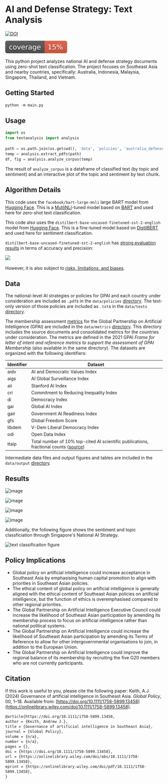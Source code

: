 # AI and Defense Strategy: Text Analysis

[![DOI](https://zenodo.org/badge/621097589.svg)](https://zenodo.org/badge/latestdoi/621097589)

![coverage badge](https://raw.githubusercontent.com/ajkeith/StrategyDocumentAnalysis/main/coverage.svg)

This python project analyzes national AI and defense strategy documents using zero-shot text classification. The project focuses on Southeast Asia and nearby countries, specifically: Australia, Indonesia, Malaysia, Singapore, Thailand, and Vietnam. 

## Getting Started

```python
python -m main.py
```

## Usage

```python
import os
from textanalysis import analysis

path = os.path.join(os.getcwd(), 'data', 'policies', 'australia_defense.pdf')
temp = analysis.extract_pdfs(path)
df, fig = analysis.analyze_corpus(temp)
```

The result of `analyze_corpus` is a dataframe of classified text (by topic and sentiment) and an interactive plot of the topic and sentiment by text chunk. 

## Algorithm Details

This code uses the `facebook/bart-large-mnli` large BART model from [Hugging Face](https://huggingface.co/facebook/bart-large-mnli). This is a [MutliNLI](https://huggingface.co/datasets/multi_nli)-tuned model based on [BART](https://arxiv.org/abs/1910.13461) and used here for zero-shot text classification. 

This code also uses the `distilbert-base-uncased-finetuned-sst-2-english` model from [Hugging Face](https://huggingface.co/distilbert-base-uncased-finetuned-sst-2-english). This is a fine-tuned model based on [DistilBERT](https://arxiv.org/abs/1910.01108) and used here for sentiment classification. 

`distilbert-base-uncased-finetuned-sst-2-english` has [strong evaluation results](https://huggingface.co/distilbert-base-uncased-finetuned-sst-2-english) in terms of accuracy and precision:

<img src="https://user-images.githubusercontent.com/26749415/230005604-98fd3980-7d26-48b9-92f8-82197664a339.png" width="500">

However, it is also subject to [risks, limitations, and biases](https://huggingface.co/distilbert-base-uncased-finetuned-sst-2-english#risks-limitations-and-biases). 

## Data

The national-level AI strategies or policies for GPAI and each country under consideration are included as `.pdf`s in the `data/policies` [directory](https://github.com/ajkeith/StrategyDocumentAnalysis/tree/main/data/policies). The text-only version of those policies are included as `.txt`s in the `data/texts` [directory](https://github.com/ajkeith/StrategyDocumentAnalysis/tree/main/data/texts).

The membership assessment [metrics](https://gpai.ai/about/membership-and-observers-metrics.pdf) for the Global Partnership on Artificial Intelligence (GPAI) are included in the `data/metrics` [directory](https://github.com/ajkeith/StrategyDocumentAnalysis/tree/main/data/metrics). This directory includes the source documents and consolidated metrics for the countries under consideration. The metrics are defined in the 2021 GPAI _Frame for letter of intent and reference metrics to support the assessment of GPAI Membership_ (also available in the same directory). The datasets are organized with the following identifiers:

| Identifier | Dataset |
| --- | --- |
| aidv | AI and Democratic Values Index |
| aigs | AI Global Surveillance Index |
| aii | Stanford AI Index |
| cri | Commitment to Reducing Inequality Index |
| di | Democracy Index |
| gai | Global AI Index |
| gair | Government AI Readiness Index |
| gfs | Global Freedom Score |
| libdem | V-Dem Liberal Democracy Index |
| odi | Open Data Index |
| ttaip | Total number of 10% top-cited AI scientific publications, fractional counts ([source](https://oecd.ai/en/oecd-metrics-and-methods?selectedArea=bibliometrics&selectedVisualization=total-number-of-10-top-cited-ai-scientific-publications-fractional-counts)) |

Intermediate data files and output figures and tables are included in the `data/output` [directory](https://github.com/ajkeith/StrategyDocumentAnalysis/tree/main/data/output).

## Results

![image](https://github.com/user-attachments/assets/7944af29-5ed8-4b6a-a9c2-0cea6048c1e4)

![image](https://github.com/user-attachments/assets/d5a9e666-f8de-40dd-856d-e75a79c7b31f)

![image](https://github.com/user-attachments/assets/d9f76400-9cff-4e92-9164-7f36e7f8e901)

![image](https://github.com/user-attachments/assets/f44cf649-3629-48c8-a018-cf9db0c3b7b6)

Additionally, the following figure shows the sentiment and topic classficiation through Singapore's National AI Strategy.

![text classificaiton figure](https://user-images.githubusercontent.com/26749415/230006657-b511a380-7872-41ac-bd6b-daf230fb9790.png)

## Policy Implications
 - Global policy on artificial intelligence could increase acceptance in Southeast Asia by emphasising human capital promotion to align with priorities in Southeast Asian policies.
 - The ethical content of global policy on artificial intelligence is generally aligned with the ethical content of Southeast Asian policies on artificial intelligence, but the function of ethics is overemphasised compared to other 
regional priorities.
- The Global Partnership on Artificial Intelligence Executive Council could increase the likelihood of Southeast Asian participation by amending its membership process to focus on artificial intelligence rather than national political systems.
- The Global Partnership on Artificial Intelligence could increase the likelihood of Southeast Asian participation by amending its Terms of Reference to allow for other intergovernmental organisations to join, in addition to the European Union.
 - The Global Partnership on Artificial Intelligence could improve the regional balance of its membership by recruiting the five G20 members who are not currently participants.

## Citation

If this work is useful to you, please cite the following paper: Keith, A.J. (2024) Governance of artificial intelligence in Southeast Asia. _Global Policy_, 00, 1–18. Available from: [https://doi.org/10.1111/1758-5899.13458](https://onlinelibrary.wiley.com/doi/10.1111/1758-5899.13458).

```
@article{https://doi.org/10.1111/1758-5899.13458,
author = {Keith, Andrew J.},
title = {Governance of artificial intelligence in Southeast Asia},
journal = {Global Policy},
volume = {n/a},
number = {n/a},
pages = {},
doi = {https://doi.org/10.1111/1758-5899.13458},
url = {https://onlinelibrary.wiley.com/doi/abs/10.1111/1758-5899.13458},
eprint = {https://onlinelibrary.wiley.com/doi/pdf/10.1111/1758-5899.13458},
}
```
